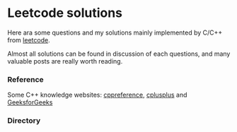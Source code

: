 # Leetcode solutions

Here ara some questions and my solutions mainly implemented by C/C++ from [leetcode](https://leetcode.com).

Almost all solutions can be found in discussion of each questions, and many valuable posts are really worth reading.

### Reference

Some C++ knowledge websites: [cppreference](http://en.cppreference.com/w/), [cplusplus](http://www.cplusplus.com/) and [GeeksforGeeks](https://www.geeksforgeeks.org/c-plus-plus/)

### Directory